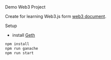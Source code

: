 Demo Web3 Project

Create for learning Web3.js form [web3 document](https://docs.web3js.org/guides/web3_providers_guide/examples).

Setup

- install [Geth](https://geth.ethereum.org/downloads)

```Ruby
npm install
npm run ganache
npm run start
```
